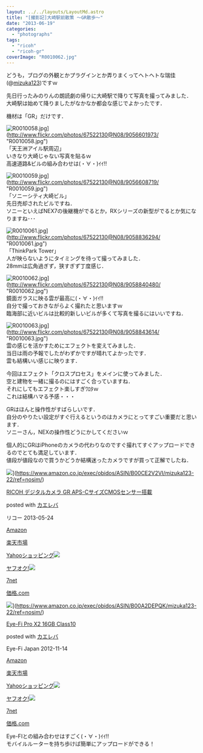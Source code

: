 ```yaml
---
layout: ../../layouts/LayoutMd.astro
title: "[撮影記]大崎駅前散策 ～GR散歩～"
date: "2013-06-19"
categories: 
  - "photographs"
tags: 
  - "ricoh"
  - "ricoh-gr"
coverImage: "R0010062.jpg"
---
```


どうも，ブログの外観とかプラグインとか弄りまくってヘトヘトな瑞佳(@[mizuka123](https://twitter.com/mizuka123))ですｗ

先日行ったみのりんの朗読劇の帰りに大崎駅で降りて写真を撮ってみました．  
大崎駅は始めて降りましたがなかなか都会な感じでよかったです．

機材は「GR」だけです．

![R0010058.jpg](/archive/images/9056601973_c2a3c545ff_b.jpg)](http://www.flickr.com/photos/67522130@N08/9056601973/ "R0010058.jpg")  
「天王洲アイル駅周辺」  
いきなり大崎じゃない写真を貼るｗ  
高速道路&ビルの組み合わせは(・∀・)ｲｲ!!

![R0010059.jpg](/archive/images/9056608719_9e499bf3fa_b.jpg)](http://www.flickr.com/photos/67522130@N08/9056608719/ "R0010059.jpg")  
「ソニーシティ大崎ビル」  
先日売却されたビルですね．  
ソニーといえばNEX7の後継機がでるとか，RXシリーズの新型がでるとか気になりますね･･･

![R0010061.jpg](/archive/images/9058836294_8f20482d08_b.jpg)](http://www.flickr.com/photos/67522130@N08/9058836294/ "R0010061.jpg")  
「ThinkPark Tower」  
人が映らないようにタイミングを待って撮ってみました．  
28mmは広角過ぎず，狭すぎず丁度感じ．

![R0010062.jpg](/archive/images/9058840480_80b7628ace_b.jpg)](http://www.flickr.com/photos/67522130@N08/9058840480/ "R0010062.jpg")  
鏡面ガラスに映る雲が最高に(・∀・)ｲｲ!!  
自分で撮っておきながらよく撮れたと思いますｗ  
臨海部に近いビルは比較的新しいビルが多くて写真を撮るにはいいですね．

![R0010063.jpg](/archive/images/9058843614_28a5466cac_b.jpg)](http://www.flickr.com/photos/67522130@N08/9058843614/ "R0010063.jpg")  
雲の感じを活かすためにエフェクトを変えてみました．  
当日は雨の予報でしたがわずかですが晴れてよかったです．  
雲も結構いい感じに映ります．

今回はエフェクト「クロスプロセス」をメインに使ってみました．  
空と建物を一緒に撮るのにはすごく合っていますね．  
それにしてもエフェクト楽しすぎﾜﾛﾀｗ  
これは結構ハマる予感・・・

GRはほんと操作性がすばらしいです．  
自分のやりたい設定がすぐ行えるというのはカメラにとってすごい重要だと思います．  
ソニーさん，NEXの操作性どうにかしてくださいｗ

個人的にGRはiPhoneのカメラの代わりなのですぐ撮れてすぐアップロードできるのでとても満足しています．  
値段が値段なので買うかどうか結構迷ったカメラですが買って正解でしたね．

![](/archive/images/51l2yAOyf1L._SL160_.jpg)](https://www.amazon.co.jp/exec/obidos/ASIN/B00CE2V2VI/mizuka123-22/ref=nosim/)

[RICOH デジタルカメラ GR APS-CサイズCMOSセンサー搭載](https://www.amazon.co.jp/exec/obidos/ASIN/B00CE2V2VI/mizuka123-22/ref=nosim/)

posted with [カエレバ](http://kaereba.com)

リコー 2013-05-24

[Amazon](http://www.amazon.co.jp/gp/search?keywords=GR%20APS-C%83T%83C%83YCMOS%83Z%83%93%83T%81%5B%93%8B%8D%DA&__mk_ja_JP=%83J%83%5E%83J%83i&tag=mizuka123-22 "アマゾン")

[楽天市場](http://hb.afl.rakuten.co.jp/hgc/032b53ee.4b34c5ee.0f4a541e.f440145e/?pc=http%3A%2F%2Fsearch.rakuten.co.jp%2Fsearch%2Fmall%2FGR%2520APS-C%25E3%2582%25B5%25E3%2582%25A4%25E3%2582%25BACMOS%25E3%2582%25BB%25E3%2583%25B3%25E3%2582%25B5%25E3%2583%25BC%25E6%2590%25AD%25E8%25BC%2589%2F-%2Ff.1-p.1-s.1-sf.0-st.A-v.2%3Fx%3D0%26scid%3Daf_ich_link_urltxt%26m%3Dhttp%3A%2F%2Fm.rakuten.co.jp%2F "楽天市場")

[Yahooショッピング![](//ad.jp.ap.valuecommerce.com/servlet/gifbanner?sid=3066752&pid=881990642)](//ck.jp.ap.valuecommerce.com/servlet/referral?sid=3066752&pid=881990642&vc_url=http%3A%2F%2Fshopping.search.yahoo.co.jp%2Fsearch%3FuIv%3Don%26ei%3DUTF-8%26tab_ex%3Dcommerce%26slider%3D0%26va%3DGR%2520APS-C%25E3%2582%25B5%25E3%2582%25A4%25E3%2582%25BACMOS%25E3%2582%25BB%25E3%2583%25B3%25E3%2582%25B5%25E3%2583%25BC%25E6%2590%25AD%25E8%25BC%2589 "Yahooショッピング")

[ヤフオク!![](//ad.jp.ap.valuecommerce.com/servlet/gifbanner?sid=3066752&pid=881990645)](//ck.jp.ap.valuecommerce.com/servlet/referral?sid=3066752&pid=881990645&vc_url=http%3A%2F%2Fauctions.search.yahoo.co.jp%2Fsearch%3Fvo%3D%26ve%3D%26auccat%3D0%26aucminprice%3D%26aucmaxprice%3D%26aucmin_bidorbuy_price%3D%26aucmax_bidorbuy_price%3D%26loc_cd%3D0%26abatch%3D0%26istatus%3D0%26filtered%3D1%26ei%3DUTF-8%26tab_ex%3Dcommerce%26va%3DGR%2520APS-C%25E3%2582%25B5%25E3%2582%25A4%25E3%2582%25BACMOS%25E3%2582%25BB%25E3%2583%25B3%25E3%2582%25B5%25E3%2583%25BC%25E6%2590%25AD%25E8%25BC%2589 "ヤフオク!")

[7net](//ck.jp.ap.valuecommerce.com/servlet/referral?sid=3066752&pid=881990643&vc_url=http%3A%2F%2Fwww.7netshopping.jp%2Fall%2Fsearch_result%2F-%2Fbprice%2Foff%2Fsort%2F0%2Fkword_in%2FGR%2520APS-C%25E3%2582%25B5%25E3%2582%25A4%25E3%2582%25BACMOS%25E3%2582%25BB%25E3%2583%25B3%25E3%2582%25B5%25E3%2583%25BC%25E6%2590%25AD%25E8%25BC%2589%2FallGoods%2Fon%2Fsubmit.x%2F30%2Fdisp_result%2F1%2Fsubmit.y%2F9%2Fprvlg%2Foff%2Fnobuy%2Fon%2FsetProduct%2Foff%2Foop%2Fon%2Fctgy%2Fall%2FfromKeywordSearch%2Ftrue "セブンネットショッピング")

[価格.com](http://kakaku.com/search_results/GR%20APS-C%83T%83C%83YCMOS%83Z%83%93%83T%81%5B%93%8B%8D%DA/ "kakakucom")

![](/archive/images/51m0XzUBqBL._SL160_.jpg)](https://www.amazon.co.jp/exec/obidos/ASIN/B00A2DEPQK/mizuka123-22/ref=nosim/)

[Eye-Fi Pro X2 16GB Class10](https://www.amazon.co.jp/exec/obidos/ASIN/B00A2DEPQK/mizuka123-22/ref=nosim/)

posted with [カエレバ](http://kaereba.com)

Eye-Fi Japan 2012-11-14

[Amazon](http://www.amazon.co.jp/gp/search?keywords=Class10&__mk_ja_JP=%83J%83%5E%83J%83i&tag=mizuka123-22 "アマゾン")

[楽天市場](http://hb.afl.rakuten.co.jp/hgc/032b53ee.4b34c5ee.0f4a541e.f440145e/?pc=http%3A%2F%2Fsearch.rakuten.co.jp%2Fsearch%2Fmall%2FClass10%2F-%2Ff.1-p.1-s.1-sf.0-st.A-v.2%3Fx%3D0%26scid%3Daf_ich_link_urltxt%26m%3Dhttp%3A%2F%2Fm.rakuten.co.jp%2F "楽天市場")

[Yahooショッピング![](//ad.jp.ap.valuecommerce.com/servlet/gifbanner?sid=3066752&pid=881990642)](//ck.jp.ap.valuecommerce.com/servlet/referral?sid=3066752&pid=881990642&vc_url=http%3A%2F%2Fshopping.search.yahoo.co.jp%2Fsearch%3FuIv%3Don%26ei%3DUTF-8%26tab_ex%3Dcommerce%26slider%3D0%26va%3DClass10 "Yahooショッピング")

[ヤフオク!![](//ad.jp.ap.valuecommerce.com/servlet/gifbanner?sid=3066752&pid=881990645)](//ck.jp.ap.valuecommerce.com/servlet/referral?sid=3066752&pid=881990645&vc_url=http%3A%2F%2Fauctions.search.yahoo.co.jp%2Fsearch%3Fvo%3D%26ve%3D%26auccat%3D0%26aucminprice%3D%26aucmaxprice%3D%26aucmin_bidorbuy_price%3D%26aucmax_bidorbuy_price%3D%26loc_cd%3D0%26abatch%3D0%26istatus%3D0%26filtered%3D1%26ei%3DUTF-8%26tab_ex%3Dcommerce%26va%3DClass10 "ヤフオク!")

[7net](//ck.jp.ap.valuecommerce.com/servlet/referral?sid=3066752&pid=881990643&vc_url=http%3A%2F%2Fwww.7netshopping.jp%2Fall%2Fsearch_result%2F-%2Fbprice%2Foff%2Fsort%2F0%2Fkword_in%2FClass10%2FallGoods%2Fon%2Fsubmit.x%2F30%2Fdisp_result%2F1%2Fsubmit.y%2F9%2Fprvlg%2Foff%2Fnobuy%2Fon%2FsetProduct%2Foff%2Foop%2Fon%2Fctgy%2Fall%2FfromKeywordSearch%2Ftrue "セブンネットショッピング")

[価格.com](http://kakaku.com/search_results/Class10/ "kakakucom")

Eye-FIとの組み合わせはすごく(・∀・)ｲｲ!!  
モバイルルーターを持ち歩けば簡単にアップロードができる！
